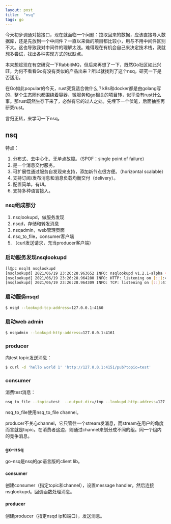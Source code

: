 ```yaml
---
layout: post
title:  "nsq"
tags: go
---
```


今天初步调通对接接口，现在就面临一个问题：拉取回来的数据，应该直接导入数据库，还是先放到一个中间件？一直以来做的项目都比较小，用与不用中间件区别不大。这也导致我对中间件的理解太浅。难得现在有机会自己来决定技术栈，我就想多尝试，找出各种实现方式的优缺点。

本来想趁现在有空研究一下RabbitMQ，但后来再想了一下，既然Go社区如此兴旺，为何不看看Go有没有类似的产品出来？所以就找到了这个nsq，研究一下是否适用。

在Go如此popular的今天，rust究竟适合做什么？k8s和docker都是由golang写的，整个生态圈也都围绕着容器，微服务和go相关的项目转，似乎没有rust什么事。那rust既然生存下来了，必然有它的过人之处。先埋下一个伏笔，后面抽空再研究rust。

言归正转，来学习一下nsq。

## nsq

特点：

1. 分布式、去中心化、无单点故障。（SPOF：single point of failure）
2. 是一个消息交付服务。
3. 可扩展性通过服务自发现来支持，添加新节点很方便。（horizontal scalable）
4. 支持订阅/发布消息和消息负载均衡交付（delivery）。
5. 配置简单，有UI。
6. 支持多种语言接入。

### nsq组成部分

1. nsqlookupd，做服务发现
2. nsqd，存储和转发消息
3. nsqadmin，web管理页面
4. nsq_to_file，consumer客户端
5. （curl发送请求，充当producer客户端）

### 启动服务发现nsqlookupd

```bash
[l@pc nsq]$ nsqlookupd
[nsqlookupd] 2021/06/19 23:26:28.963652 INFO: nsqlookupd v1.2.1-alpha (built w/go1.16.5)
[nsqlookupd] 2021/06/19 23:26:28.964280 INFO: HTTP: listening on [::]:4161
[nsqlookupd] 2021/06/19 23:26:28.964309 INFO: TCP: listening on [::]:4160
```
### 启动服务nsqd

```bash
$ nsqd --lookupd-tcp-address=127.0.0.1:4160
```

### 启动web admin

```bash
$ nsqadmin --lookupd-http-address=127.0.0.1:4161
```

### producer

向test topic发送消息：

```bash
$ curl -d 'hello world 1' 'http://127.0.0.1:4151/pub?topic=test'
```

### consumer

消费test消息：

```bash
nsq_to_file --topic=test  --output-dir=/tmp --lookupd-http-address=127.0.0.1:4161
```

nsq_to_file使用nsq_to_file channel。

producer不关心channel，它只管往一个stream发消息，而stream在用户的角度而言就是topic。在消费者这边，则通过channel来划分成不同的组。同一个组内的竞争消息。

### go-nsq

go-nsq是nsq的go语言版的client lib。

#### consumer

创建consumer（指定topic和channel），设置message handler。然后连接nsqlookupd。回调函数处理消息。

#### producer

创建producer（指定nsqd ip和端口），发送消息。
